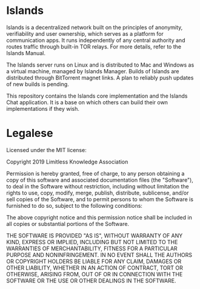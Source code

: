 # Islands

Islands is a decentralized network built on the principles of anonymity, verifiability and user ownership, which serves as a platform for communication apps. It runs independently of any central authority and routes traffic through built-in TOR relays. For more details, refer to the Islands Manual.

The Islands server runs on Linux and is distributed to Mac and Windows as a virtual machine, managed by Islands Manager. Builds of Islands are distributed through BitTorrent magnet links. A plan to reliably push updates of new builds is pending.

This repository contains the Islands core implementation and the Islands Chat application. It is a base on which others can build their own implementations if they wish.



# Legalese

Licensed under the MIT license:

Copyright 2019 Limitless Knowledge Association

Permission is hereby granted, free of charge, to any person obtaining a copy of this software and associated documentation files (the "Software"), to deal in the Software without restriction, including without limitation the rights to use, copy, modify, merge, publish, distribute, sublicense, and/or sell copies of the Software, and to permit persons to whom the Software is furnished to do so, subject to the following conditions:

The above copyright notice and this permission notice shall be included in all copies or substantial portions of the Software.

THE SOFTWARE IS PROVIDED "AS IS", WITHOUT WARRANTY OF ANY KIND, EXPRESS OR IMPLIED, INCLUDING BUT NOT LIMITED TO THE WARRANTIES OF MERCHANTABILITY, FITNESS FOR A PARTICULAR PURPOSE AND NONINFRINGEMENT. IN NO EVENT SHALL THE AUTHORS OR COPYRIGHT HOLDERS BE LIABLE FOR ANY CLAIM, DAMAGES OR OTHER LIABILITY, WHETHER IN AN ACTION OF CONTRACT, TORT OR OTHERWISE, ARISING FROM, OUT OF OR IN CONNECTION WITH THE SOFTWARE OR THE USE OR OTHER DEALINGS IN THE SOFTWARE.
